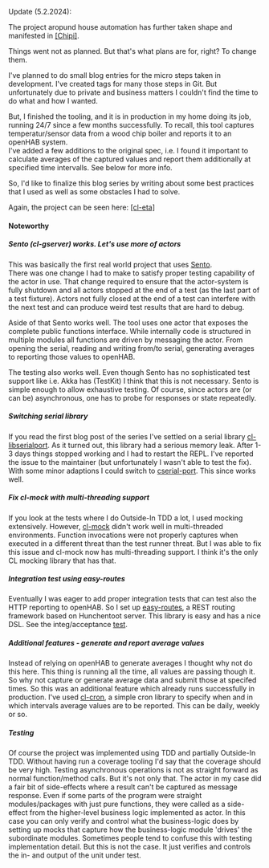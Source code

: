 Update (5.2.2024):

The project aropund house automation has further taken shape and manifested in <a href="https://github.com/mdbergmann/chipi" class="link" target="_blank">[Chipi]</a>.


Things went not as planned. But that's what plans are for, right? To change them.

I've planned to do small blog entries for the micro steps taken in development. I've created tags for many those steps in Git. But unfortunately due to private and business matters I couldn't find the time to do what and how I wanted.

But, I finished the tooling, and it is in production in my home doing its job, running 24/7 since a few months successfully. To recall, this tool captures temperatur/sensor data from a wood chip boiler and reports it to an openHAB system.  
I've added a few additions to the original spec, i.e. I found it important to calculate averages of the captured values and report them additionally at specified time intervalls. See below for more info.

So, I'd like to finalize this blog series by writing about some best practices that I used as well as some obstacles I had to solve.

Again, the project can be seen here: <a href="https://github.com/mdbergmann/cl-etaconnector" class="link" target="_blank">[cl-eta]</a>

#### Noteworthy

##### Sento (cl-gserver) works. Let's use more of actors

This was basically the first real world project that uses <a href="https://github.com/mdbergmann/cl-gserver" target="_blank" class="link">Sento</a>.  
There was one change I had to make to satisfy proper testing capability of the actor in use. That change required to ensure that the actor-system is fully shutdown and all actors stopped at the end of a test (as the last part of a test fixture). Actors not fully closed at the end of a test can interfere with the next test and can produce weird test results that are hard to debug.

Aside of that Sento works well. The tool uses one actor that exposes the complete public functions interface. While internally code is structured in multiple modules all functions are driven by messaging the actor. From opening the serial, reading and writing from/to serial, generating averages to reporting those values to openHAB.

The testing also works well. Even though Sento has no sophisticated test support like i.e. Akka has (TestKit) I think that this is not necessary. Sento is simple enough to allow exhaustive testing. Of course, since actors are (or can be) asynchronous, one has to probe for responses or state repeatedly.


##### Switching serial library

If you read the first blog post of the series I've settled on a serial library <a href="https://github.com/jetmonk/cl-libserialport" class="link" target="_blank">cl-libserialport</a>. As it turned out, this library had a serious memory leak. After 1-3 days things stopped working and I had to restart the REPL. I've reported the issue to the maintainer (but unfortunately I wasn't able to test the fix). With some minor adaptions I could switch to <a href="https://github.com/snmsts/cserial-port" class="link" target="_blank">cserial-port</a>. This since works well.


##### Fix cl-mock with multi-threading support

If you look at the tests where I do Outside-In TDD a lot, I used mocking extensively. However, <a href="https://github.com/Ferada/cl-mock/" class="link" target="_blank">cl-mock</a> didn't work well in multi-threaded environments. Function invocations were not properly captures when executed in a different threat than the test runner threat. But I was able to fix this issue and cl-mock now has multi-threading support. I think it's the only CL mocking library that has that.


##### Integration test using easy-routes

Eventually I was eager to add proper integration tests that can test also the HTTP reporting to openHAB. So I set up <a href="https://github.com/mmontone/easy-routes" class="link" target="_blank">easy-routes</a>, a REST routing framework based on Hunchentoot server. This library is easy and has a nice DSL. See the integ/acceptance <a href="https://github.com/mdbergmann/cl-etaconnector/blob/master/test/eta-atest.lisp" class="link" target="_blank">test</a>.


##### Additional features - generate and report average values

Instead of relying on openHAB to generate averages I thought why not do this here. This thing is running all the time, all values are passing though it. So why not capture or generate average data and submit those at specifed times. So this was an additional feature which already runs successfully in production. I've used <a href="https://github.com/ciel-lang/cl-cron" class="link" target="_blank">cl-cron</a>, a simple cron library to specify when and in which intervals average values are to be reported. This can be daily, weekly or so.

##### Testing

Of course the project was implemented using TDD and partially Outside-In TDD. Without having run a coverage tooling I'd say that the coverage should be very high. Testing asynchronous operations is not as straight forward as normal function/method calls. But it's not only that. The actor in my case did a fair bit of side-effects where a result can't be captured as message response. Even if some parts of the program were straight modules/packages with just pure functions, they were called as a side-effect from the higher-level business logic implemented as actor. In this case you can only verify and control what the business-logic does by setting up mocks that capture how the business-logic module 'drives' the subordinate modules. Sometimes people tend to confuse this with testing implementation detail. But this is not the case. It just verifies and controls the in- and output of the unit under test.
